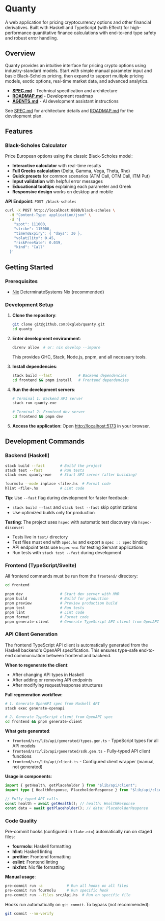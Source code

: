 # Quanty

A web application for pricing cryptocurrency options and other financial
derivatives. Built with Haskell and TypeScript (with Effect) for
high-performance quantitative finance calculations with end-to-end type safety
and robust error handling.

## Overview

Quanty provides an intuitive interface for pricing crypto options using
industry-standard models. Start with simple manual parameter input and basic
Black-Scholes pricing, then expand to support multiple pricing models, exotic
options, real-time market data, and advanced analytics.

- **[SPEC.md](SPEC.md)** - Technical specification and architecture
- **[ROADMAP.md](ROADMAP.md)** - Development roadmap
- **[AGENTS.md](AGENTS.md)** - AI development assistant instructions

See [SPEC.md](SPEC.md) for architecture details and [ROADMAP.md](ROADMAP.md) for
the development plan.

## Features

### Black-Scholes Calculator

Price European options using the classic Black-Scholes model:

- **Interactive calculator** with real-time results
- **Full Greeks calculation** (Delta, Gamma, Vega, Theta, Rho)
- **Quick presets** for common scenarios (ATM Call, OTM Call, ITM Put)
- **Input validation** with helpful error messages
- **Educational tooltips** explaining each parameter and Greek
- **Responsive design** works on desktop and mobile

**API Endpoint**: `POST /black-scholes`

```bash
curl -X POST http://localhost:8080/black-scholes \
  -H "Content-Type: application/json" \
  -d '{
    "spot": 111000,
    "strike": 115000,
    "timeToExpiry": { "days": 30 },
    "volatility": 0.45,
    "riskFreeRate": 0.039,
    "kind": "Call"
  }'
```

## Getting Started

### Prerequisites

- [Nix](https://github.com/DeterminateSystems/nix-installer) DeterminateSystems
  Nix (recommended)

### Development Setup

1. **Clone the repository**:

   ```bash
   git clone git@github.com:0xgleb/quanty.git
   cd quanty
   ```

2. **Enter development environment**:

   ```bash
   direnv allow  # or: nix develop --impure
   ```

   This provides GHC, Stack, Node.js, pnpm, and all necessary tools.

3. **Install dependencies**:

   ```bash
   stack build --fast            # Backend dependencies
   cd frontend && pnpm install   # Frontend dependencies
   ```

4. **Run the development servers**:

   ```bash
   # Terminal 1: Backend API server
   stack run quanty-exe

   # Terminal 2: Frontend dev server
   cd frontend && pnpm dev
   ```

5. **Access the application**: Open
   [http://localhost:5173](http://localhost:5173) in your browser.

## Development Commands

### Backend (Haskell)

```bash
stack build --fast       # Build the project
stack test --fast        # Run tests
stack exec quanty-exe    # Start API server (after building)

fourmolu --mode inplace <file>.hs  # Format code
hlint <file>.hs          # Lint code
```

**Tip**: Use `--fast` flag during development for faster feedback:

- `stack build --fast` and `stack test --fast` skip optimizations
- Use optimized builds only for production

**Testing**: The project uses `hspec` with automatic test discovery via
`hspec-discover`:

- Tests live in `test/` directory
- Test files must end with `Spec.hs` and export a `spec :: Spec` binding
- API endpoint tests use `hspec-wai` for testing Servant applications
- Run tests with `stack test --fast` during development

### Frontend (TypeScript/Svelte)

All frontend commands must be run from the `frontend/` directory:

```bash
cd frontend

pnpm dev                 # Start dev server with HMR
pnpm build               # Build for production
pnpm preview             # Preview production build
pnpm test                # Run tests
pnpm lint                # Lint code
pnpm format              # Format code
pnpm generate-client     # Generate TypeScript API client from OpenAPI spec
```

### API Client Generation

The frontend TypeScript API client is automatically generated from the Haskell
backend's OpenAPI specification. This ensures type-safe end-to-end communication
between frontend and backend.

**When to regenerate the client**:

- After changing API types in Haskell
- After adding or removing API endpoints
- After modifying request/response structures

**Full regeneration workflow**:

```bash
# 1. Generate OpenAPI spec from Haskell API
stack exec generate-openapi

# 2. Generate TypeScript client from OpenAPI spec
cd frontend && pnpm generate-client
```

**What gets generated**:

- `frontend/src/lib/api/generated/types.gen.ts` - TypeScript types for all API
  models
- `frontend/src/lib/api/generated/sdk.gen.ts` - Fully-typed API client functions
- `frontend/src/lib/api/client.ts` - Configured client wrapper (manual, not
  generated)

**Usage in components**:

```typescript
import { getHealth, getPlaceholder } from "$lib/api/client";
import type { HealthResponse, PlaceholderResponse } from "$lib/api/client";

// Fully typed API calls
const health = await getHealth(); // health: HealthResponse
const data = await getPlaceholder(); // data: PlaceholderResponse
```

### Code Quality

Pre-commit hooks (configured in `flake.nix`) automatically run on staged files:

- **fourmolu**: Haskell formatting
- **hlint**: Haskell linting
- **prettier**: Frontend formatting
- **eslint**: Frontend linting
- **nixfmt**: Nix file formatting

**Manual usage**:

```bash
pre-commit run -a           # Run all hooks on all files
pre-commit run fourmolu     # Run specific hook
pre-commit run --files src/Api.hs  # Run on specific file
```

Hooks run automatically on `git commit`. To bypass (not recommended):

```bash
git commit --no-verify
```
